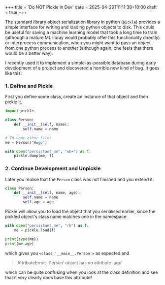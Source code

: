 +++
title = 'Do NOT Pickle in Dev'
date = 2025-04-29T11:11:38+10:00
draft = true
+++

The standard library object serialization library in python (`pickle`) provides a
simple interface for writing and loading python objects to disk. This could be useful for
saving a machine learning model that took a long time to train (although a mature ML libray
would probably offer this functionality directly) or interprocess communication, when you might
want to pass an object from one python process to another (although again, one feels that there
would be a better way).

I recently used it to implement a simple-as-possible database during early development of a
project and discovered a horrible new kind of bug. It goes like this:

### 1. Define and Pickle
First you define some class, create an instance of that object and then pickle it.
```python
import pickle

class Person:
    def __init__(self, name):
        self.name = name

# In some other file:
me = Person("Hugo")

with open("persistant_me", "wb+") as f:
    pickle.dump(me, f)
```

### 2. Continue Development and Unpickle
Later you realise that the `Person` class was not finished and you extend it:
```python
class Person:
    def __init__(self, name, age):
        self.name = name
        self.age = age
```

Pickle will allow you to load the object that you serialised earlier, since the pickled
object's class name matches one in the namespace:
```python
with open("persistant_me", "rb") as f:
    me = pickle.load(f)

print(type(me))
print(me.age)
```
which gives you `<class '__main__.Person'>` as expected and
> AttributeError: 'Person' object has no attribute 'age'

which can be quite confusing when you look at the class definition and see that
it very clearly does have this attribute!


